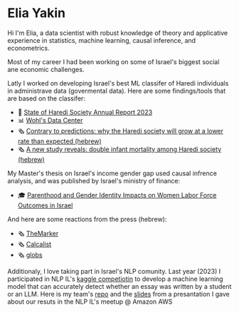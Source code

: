 # Elia Yakin

Hi I'm Elia, a data scientist with robust knowledge of theory and applicative experience in statistics, machine learning, causal inference, and econometrics. 

Most of my career I had been working on some of Israel's biggest social ane economic challenges. 

Latly I worked on developing Israel's best ML classifer of Haredi individuals in administrave data (govermental data). Here are some findings/tools that are based on the classifer:
 - 📔 [State of Haredi Society Annual Report 2023](https://machon.org.il/en/2023report-en/)
 - 📊 [Wohl's Data Center](https://data.machon.org.il/)
 - 🗞️ [Contrary to predictions: why the Haredi society will grow at a lower rate than expected (hebrew)](https://www.themarker.com/blogs/2024-06-03/ty-article/.premium/0000018f-dd15-dbdb-a59f-dd5de6390000)
 - 🗞️ [A new study reveals: double infant mortality among Haredi society (hebrew)](https://publichealth.doctorsonly.co.il/2024/04/314009/)

My Master's thesis on Israel's income gender gap used causal infrence analysis, and was published by Israel's ministry of finance: 
- 🎓 [Parenthood and Gender Identity Impacts on Women Labor Force Outcomes in Israel](https://www.gov.il/BlobFolder/reports/article_13122021/he/Publishes_Articles_article_13122021.pdf) 

And here are some reactions from the press (hebrew):
  - 🗞️ [TheMarker](https://www.themarker.com/career/.premium-1.10461190)
  - 🗞️ [Calcalist](https://www.calcalist.co.il/local_news/article/b10jii4cy)
  - 🗞️ [globs](https://www.globes.co.il/news/article.aspx?did=1001412554)

Additionaly, I love taking part in Israel's NLP comunity. Last year (2023) I participated in NLP IL's [kaggle competiotin](https://www.meetup.com/the-israeli-natural-language-processing-meetup/events/299728251/) to develop a machine learning model that can accurately detect whether an essay was written by a student or an LLM.
Here is my team's [repo](https://github.com/eliayakin/Detect-LLM-Generated-Text/tree/main) and the [slides](https://github.com/eliayakin/Detect-LLM-Generated-Text/blob/main/Textbusters%20-%20Detecting%20LLM-Generated%20Text.pdf) from a presantation I gave about our resuts in the NLP IL's meetup @ Amazon AWS





<!--
**eliayakin/eliayakin** is a ✨ _special_ ✨ repository because its `README.md` (this file) appears on your GitHub profile.

Here are some ideas to get you started:

- 🔭 I’m currently working on ...
- 🌱 I’m currently learning ...
- 👯 I’m looking to collaborate on ...
- 🤔 I’m looking for help with ...
- 💬 Ask me about ...
- 📫 How to reach me: ...
- 😄 Pronouns: ...
- ⚡ Fun fact: ...
-->
